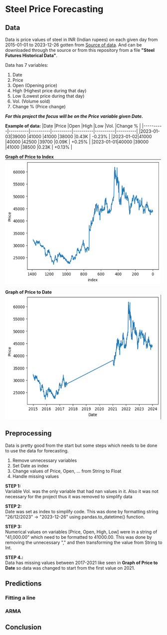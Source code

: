 # Steel Price Forecasting

## Data

Data is price values of steel in INR (Indian rupees) on each given day from 2015-01-01 to 2023-12-26 gotten from [Source of data](https://www.investing.com/commodities/ncdex-steel-futures-historical-data). And can be downloaded through the source or from this repository from a file **"Steel Futures Historical Data"**.

Data has 7 variables:

1. Date 
2. Price
3. Open (Opening price)
4. High (Highest price during that day)
5. Low (Lowest price during that day)
6. Vol. (Volume sold)
7. Change % (Price change)

_**For this project the focus will be on the Price variable given Date.**_

**Example of data:**
|Date      |Price     |Open      |High      |Low       |Vol.      |Change %  |
|----------|----------|----------|----------|----------|----------|----------|
|2023-01-03|39000     |41000     |41000     |38000     |0.43K     | -0.23%   |
|2023-01-02|41000     |40000     |42500     |39700     |0.09K     | +0.25%   |
|2023-01-01|40000     |39000     |41000     |38500     |0.23K     | +0.13%   |

**Graph of Price to Index** \
<img src="https://github.com/DaniBarlund/SteelPriceForecasting/blob/main/photos/priceToIndex.png" width="500" height="400">

**Graph of Price to Date** \
<img src="https://github.com/DaniBarlund/SteelPriceForecasting/blob/main/photos/priceToDate.png" width="500" height="400">

## Preprocessing

Data is pretty good from the start but some steps which needs to be done to use the data for forecasting.

1. Remove unnecessary variables
2. Set Date as index
3. Change values of Price, Open, ... from String to Float
4. Handle missing values

**STEP 1:**\
Variable Vol. was the only variable that had nan values in it. Also it was not necessary for the project thus it was removed to simplify data

**STEP 2:**\
Date was set as index to simplify code. This was done by formatting string "26/12/2023" -> "2023-12-26" using pandas.to_datetime() function.

**STEP 3:**\
Numerical values on variables [Price, Open, High, Low] were in a string of "41,000.00" which need to be formatted to 41000.00. This was done by removing the unnecessary "," and then transforming the value from String to Int.

**STEP 4.:**\
Data has missing values between 2017-2021 like seen in **Graph of Price to Date** so data was changed to start from the first value on 2021.

## Predictions

### Fitting a line

### ARMA

## Conclusion
